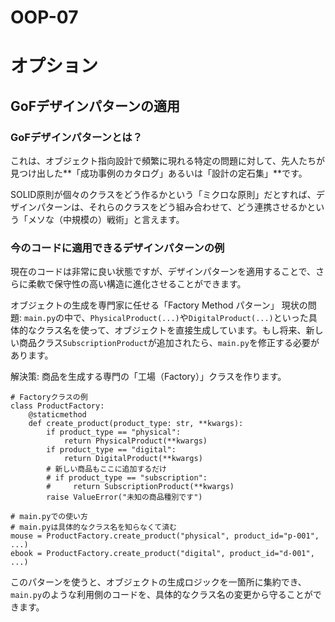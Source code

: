 # OOP-07

# オプション

## GoFデザインパターンの適用

### GoFデザインパターンとは？

これは、オブジェクト指向設計で頻繁に現れる特定の問題に対して、先人たちが見つけ出した**「成功事例のカタログ」あるいは「設計の定石集」**です。

SOLID原則が個々のクラスをどう作るかという「ミクロな原則」だとすれば、デザインパターンは、それらのクラスをどう組み合わせて、どう連携させるかという「メソな（中規模の）戦術」と言えます。

### 今のコードに適用できるデザインパターンの例

現在のコードは非常に良い状態ですが、デザインパターンを適用することで、さらに柔軟で保守性の高い構造に進化させることができます。

オブジェクトの生成を専門家に任せる「Factory Method パターン」
現状の問題: `main.py`の中で、`PhysicalProduct(...)`や`DigitalProduct(...)`といった具体的なクラス名を使って、オブジェクトを直接生成しています。もし将来、新しい商品クラス`SubscriptionProduct`が追加されたら、`main.py`を修正する必要があります。

解決策: 商品を生成する専門の「工場（Factory）」クラスを作ります。

```
# Factoryクラスの例
class ProductFactory:
    @staticmethod
    def create_product(product_type: str, **kwargs):
        if product_type == "physical":
            return PhysicalProduct(**kwargs)
        if product_type == "digital":
            return DigitalProduct(**kwargs)
        # 新しい商品もここに追加するだけ
        # if product_type == "subscription":
        #     return SubscriptionProduct(**kwargs)
        raise ValueError("未知の商品種別です")

# main.pyでの使い方
# main.pyは具体的なクラス名を知らなくて済む
mouse = ProductFactory.create_product("physical", product_id="p-001", ...)
ebook = ProductFactory.create_product("digital", product_id="d-001", ...)

```

このパターンを使うと、オブジェクトの生成ロジックを一箇所に集約でき、`main.py`のような利用側のコードを、具体的なクラス名の変更から守ることができます。